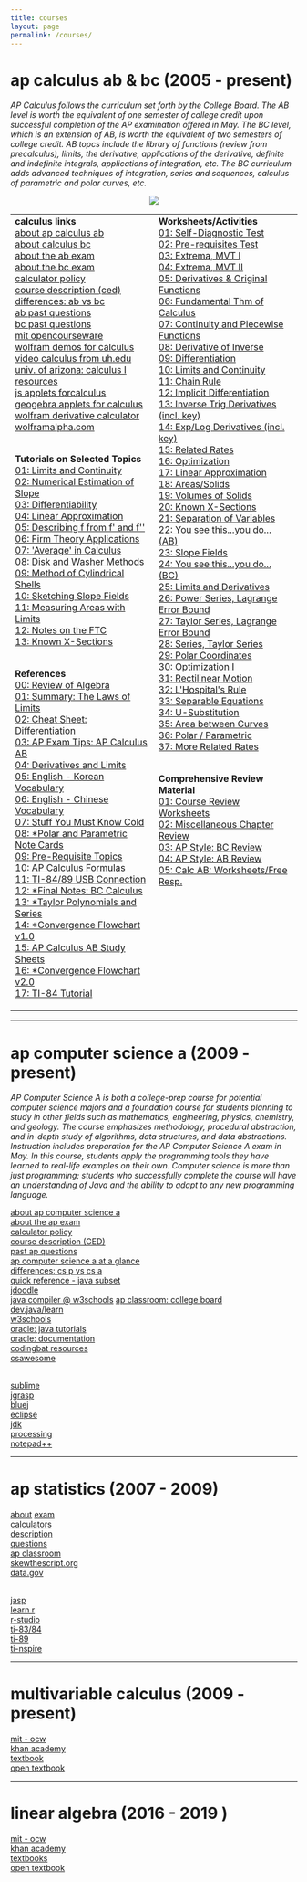 ```yaml
---
title: courses
layout: page
permalink: /courses/
---
```


# ap calculus ab & bc (2005 - present)

<i> AP Calculus follows the curriculum set forth by the College Board. The AB level is worth the equivalent of one semester of college credit upon successful completion of the AP examination offered in May. The BC level, which is an extension of AB, is worth the equivalent of two semesters of college credit. AB topcs include the library of functions (review from precalculus), limits, the derivative, applications of the derivative, definite and indefinite integrals, applications of integration, etc. The BC curriculum adds advanced techniques of integration, series and sequences, calculus of parametric and polar curves, etc. </i>

<p align="center"><img src="../img/site/squeeze.png" border="0"> </p>

<table width="100%" border="0">
<tr> 
<td width="50%" valign="top">
<strong>calculus links</strong> <br />
<a href="https://apstudents.collegeboard.org/courses/ap-calculus-ab" target="_blank">about ap calculus ab</a><br> 
<a href="https://apstudents.collegeboard.org/courses/ap-calculus-bc" target="_blank">about calculus bc</a> <br>
<a href="https://apstudents.collegeboard.org/courses/ap-calculus-ab/assessment" target="_blank">about the ab exam</a> <br>
<a href="https://apstudents.collegeboard.org/courses/ap-calculus-bc/assessment" target="_blank">about the bc exam</a> <br>
<a href="https://apstudents.collegeboard.org/exam-policies-guidelines/calculator-policies" target="_blank">calculator policy</a> <br>
<a href="https://apcentral.collegeboard.org/media/pdf/ap-calculus-ab-and-bc-course-and-exam-description.pdf" target="_blank">course description (ced)</a><br>
<a href="https://blog.collegeboard.org/difference-between-ap-calculus-ab-and-bc" target="_blank">differences: ab vs bc</a> <br>
<a href="https://apcentral.collegeboard.org/courses/ap-calculus-ab/exam/past-exam-questions" target="_blank">ab past questions</a><br>
<a href="https://apcentral.collegeboard.org/courses/ap-calculus-bc/exam/past-exam-questions" target="_blank">bc past questions</a><br>
<a href="https://ocw.mit.edu/courses/mathematics/18-01sc-single-variable-calculus-fall-2010/" target="_blank">mit opencourseware</a><br>
<a href="https://demonstrations.wolfram.com/topic.html?topic=Calculus&limit=20" target="_blank"> wolfram demos for calculus</a> <br>
<a href="https://www.online.math.uh.edu/HoustonACT/videocalculus/index.html" target="_blank">video calculus from uh.edu</a><br>
 <a href="https://math.arizona.edu/~calc/m124Worksheets.html" target="_blank">univ. of arizona: calculus I resources</a> <br />
<a href="https://www.integral-domain.org/lwilliams/Applets/index.php" target="_blank"> js applets forcalculus</a><br>
<a href="https://www.geogebra.org/t/calculus?lang=en" target="_blank"> geogebra applets for calculus</a><br>
<a href="https://library.wolfram.com/webMathematica/Education/WalkD.jsp" target="_blank">wolfram derivative calculator</a> <br />
<a href="https://www.wolframalpha.com/" target="_blank"> wolframalpha.com</a><br><br>

<strong>Tutorials on  Selected Topics</strong><br />
      <a href="../../docs/apcalculus/tutorials/tutorial01.pdf" target="_blank">01: Limits and Continuity </a><br />
      <a href="../../docs/apcalculus/tutorials/tutorial02.pdf" target="_blank">02: Numerical Estimation of Slope</a> <br />
      <a href="../../docs/apcalculus/tutorials/tutorial03.pdf" target="_blank">03: Differentiability </a> <br />
      <a href="../../docs/apcalculus/tutorials/tutorial04.pdf" target="_blank">04:  Linear Approximation</a> <br />
      <a href="../../docs/apcalculus/tutorials/tutorial05.pdf" target="_blank">05: Describing f from f' and f''</a><br />
      <a href="../../docs/apcalculus/tutorials/tutorial06.pdf" target="_blank">06: Firm Theory Applications </a> <br />
      <a href="../../docs/apcalculus/tutorials/tutorial07.pdf" target="_blank">07: 'Average' in Calculus</a> <br />
      <a href="../../docs/apcalculus/tutorials/tutorial08.pdf" target="_blank">08: Disk and Washer Methods</a> <br />
      <a href="../../docs/apcalculus/tutorials/tutorial09.pdf" target="_blank">09: Method of Cylindrical Shells</a> <br />
      <a href="../../docs/apcalculus/tutorials/tutorial10.pdf" target="_blank">10: Sketching Slope Fields</a> <br />
      <a href="../../docs/apcalculus/tutorials/tutorial11.pdf" target="_blank">11: Measuring Areas with Limits</a> <br />
      <a href="../../docs/apcalculus/tutorials/tutorial12.pdf" target="_blank">12: Notes on the FTC</a> <br />
      <a href="../../docs/apcalculus/tutorials/tutorial13.pdf" target="_blank">13: Known X-Sections</a> <br /><br>
  
<strong>References</strong><br />
      <a href="../../docs/apcalculus/references/reference0.pdf" target="_blank">00: Review of Algebra </a><br />
      <a href="../../docs/apcalculus/references/reference1.pdf" target="_blank">01: Summary: The Laws of Limits</a><br />
      <a href="../../docs/apcalculus/references/reference2.pdf" target="_blank">02: Cheat Sheet: Differentiation</a><br />
      <a href="../../docs/apcalculus/references/reference3.pdf" target="_blank">03: AP Exam Tips: AP Calculus AB</a><br />
      <a href="../../docs/apcalculus/references/reference4.pdf" target="_blank">04: Derivatives and Limits</a><br />
      <a href="../../docs/apcalculus/references/reference5.pdf" target="_blank">05: English - Korean Vocabulary</a><br />
      <a href="../../docs/apcalculus/references/reference6.pdf" target="_blank">06: English - Chinese Vocabulary</a><br />
      <a href="../../docs/apcalculus/references/reference7.pdf" target="_blank">07: Stuff You Must Know Cold </a><br />
      <a href="../../docs/apcalculus/references/reference8.pdf" target="_blank">08: *Polar and Parametric Note Cards </a><br />
      <a href="../../docs/apcalculus/references/reference9.pdf" target="_blank">09: Pre-Requisite Topics </a><br />
      <a href="../../docs/apcalculus/references/reference10.pdf" target="_blank">10: AP Calculus Formulas </a><br />
      <a href="../../docs/apcalculus/references/reference11.pdf" target="_blank">11: TI-84/89 USB Connection </a><br />
      <a href="../../docs/apcalculus/references/reference12.pdf" target="_blank">12: *Final Notes: BC Calculus </a><br />
      <a href="../../docs/apcalculus/references/reference13.pdf" target="_blank">13: *Taylor Polynomials and Series </a><br />
      <a href="../../docs/apcalculus/references/reference14.pdf" target="_blank">14: *Convergence Flowchart v1.0 </a><br />
      <a href="../../docs/apcalculus/references/reference15.pdf" target="_blank">15: AP Calculus AB Study Sheets </a><br />
      <a href="../../docs/apcalculus/references/reference16.pdf" target="_blank">16: *Convergence Flowchart v2.0 </a><br />
      <a href="../../docs/apcalculus/references/reference17.pdf" target="_blank">17: TI-84 Tutorial </a><br />
</td>
<td width="50%" valign="top">
<strong>Worksheets/Activities</strong> <br />
      <a href="../../docs/apcalculus/worksheets/worksheet01.pdf" target="_blank">01: Self-Diagnostic Test </a><br /> 
      <a href="../../docs/apcalculus/worksheets/worksheet02.pdf" target="_blank">02: Pre-requisites Test </a><br />
      <a href="../../docs/apcalculus/worksheets/worksheet03.pdf" target="_blank">03: Extrema, MVT I  </a><br />
      <a href="../../docs/apcalculus/worksheets/worksheet04.pdf" target="_blank">04: Extrema, MVT II </a> <br />
      <a href="../../docs/apcalculus/worksheets/worksheet05.pdf" target="_blank">05: Derivatives & Original Functions </a> <br />
      <a href="../../docs/apcalculus/worksheets/worksheet06.pdf" target="_blank">06: Fundamental Thm of Calculus </a><br />
      <a href="../../docs/apcalculus/worksheets/worksheet07.pdf" target="_blank">07: Continuity and Piecewise Functions</a><br />
      <a href="../../docs/apcalculus/worksheets/worksheet08.pdf" target="_blank">08: Derivative of Inverse </a> <br />
      <a href="../../docs/apcalculus/worksheets/worksheet09.pdf" target="_blank">09: Differentiation </a> <br />
      <a href="../../docs/apcalculus/worksheets/worksheet10.pdf" target="_blank">10: Limits and Continuity </a> <br />
      <a href="../../docs/apcalculus/worksheets/worksheet11.pdf" target="_blank">11: Chain Rule</a> <br />
      <a href="../../docs/apcalculus/worksheets/worksheet12.pdf" target="_blank">12: Implicit Differentiation</a> <br />
      <a href="../../docs/apcalculus/worksheets/worksheet13.pdf" target="_blank">13: Inverse Trig Derivatives (incl. key)</a><br />
      <a href="../../docs/apcalculus/worksheets/worksheet14.pdf" target="_blank">14: Exp/Log Derivatives (incl. key)</a><br />
      <a href="../../docs/apcalculus/worksheets/worksheet15.pdf" target="_blank">15: Related Rates</a> <br />
      <a href="../../docs/apcalculus/worksheets/worksheet16.pdf" target="_blank">16: Optimization</a><br />
      <a href="../../docs/apcalculus/worksheets/worksheet17.pdf" target="_blank"> 17: Linear Approximation</a><br />
      <a href="../../docs/apcalculus/worksheets/worksheet18.pdf" target="_blank"> 18: Areas/Solids</a><br />
      <a href="../../docs/apcalculus/worksheets/worksheet19.pdf" target="_blank"> 19: Volumes of Solids</a><br />
      <a href="../../docs/apcalculus/worksheets/worksheet20.pdf" target="_blank"> 20: Known X-Sections</a><br />
      <a href="../../docs/apcalculus/worksheets/worksheet21.pdf" target="_blank"> 21: Separation of Variables</a><br />
      <a href="../../docs/apcalculus/worksheets/worksheet22.pdf" target="_blank"> 22: You see this...you do... (AB) </a><br />
      <a href="../../docs/apcalculus/worksheets/worksheet23.pdf" target="_blank"> 23: Slope Fields </a><br />
      <a href="../../docs/apcalculus/worksheets/worksheet24.pdf" target="_blank"> 24: You see this...you do... (BC)</a><br />
      <a href="../../docs/apcalculus/worksheets/worksheet25.pdf" target="_blank"> 25: Limits and Derivatives</a><br />
      <a href="../../docs/apcalculus/worksheets/worksheet26.pdf" target="_blank"> 26: Power Series, Lagrange Error Bound</a><br />
      <a href="../../docs/apcalculus/worksheets/worksheet27.pdf" target="_blank"> 27: Taylor Series, Lagrange Error Bound</a><br />
      <a href="../../docs/apcalculus/worksheets/worksheet28.pdf" target="_blank"> 28: Series, Taylor Series</a><br />
      <a href="../../docs/apcalculus/worksheets/worksheet29.pdf" target="_blank"> 29: Polar Coordinates</a><br />
      <a href="../../docs/apcalculus/worksheets/worksheet30.pdf" target="_blank"> 30: Optimization I</a><br />
      <a href="../../docs/apcalculus/worksheets/worksheet31.pdf" target="_blank"> 31: Rectilinear Motion</a><br />
      <a href="../../docs/apcalculus/worksheets/worksheet32.pdf" target="_blank"> 32: L'Hospital's Rule</a><br />
      <a href="../../docs/apcalculus/worksheets/worksheet33.pdf" target="_blank"> 33: Separable Equations</a><br />
      <a href="../../docs/apcalculus/worksheets/worksheet34.pdf" target="_blank"> 34: U-Substitution</a><br />
      <a href="../../docs/apcalculus/worksheets/worksheet35.pdf" target="_blank"> 35: Area between Curves</a><br />
      <a href="../../docs/apcalculus/worksheets/worksheet36.pdf" target="_blank"> 36: Polar / Parametric</a><br />
      <a href="../../docs/apcalculus/worksheets/worksheet37.pdf" target="_blank"> 37: More Related Rates</a><br /><br>

<strong>Comprehensive Review Material</strong> <br /> 
      <a href="../docs/apcalculus/apexams/review/course_review_worksheets.pdf" target="_blank">01: Course Review Worksheets</a> <br />
      <a href="../docs/apcalculus/apexams/review/apcalc_chapter_review.pdf" target="_blank">02: Miscellaneous Chapter Review</a> <br />
      <a href="../docs/apcalculus/apexams/review/bc_ap_style_worksheets.pdf" target="_blank">03: AP Style: BC Review</a> <br />
      <a href="../docs/apcalculus/apexams/review/ab_ap_style_worksheets.pdf" target="_blank">04: AP Style: AB Review</a> <br />
      <a href="../docs/apcalculus/apexams/review/apcalc_worksheets_and_free_response.pdf" target="_blank">05: Calc AB: Worksheets/Free Resp.</a><br />
      
</td>

</tr>
</table>
      
 ---

# ap computer science a (2009 - present)
<i> AP Computer Science A is both a college-prep course for potential computer science majors and a foundation course for students planning to study in other fields such as mathematics, engineering, physics, chemistry, and geology. The course emphasizes methodology, procedural abstraction, and in-depth study of algorithms, data structures, and data abstractions. Instruction includes preparation for the AP Computer Science A exam in May. In this course, students apply the programming tools they have learned to real-life examples on their own. Computer science is more than just programming; students who successfully complete the course will have an understanding of Java and the ability to adapt to any new programming language. </i>

<a href="https://apstudents.collegeboard.org/courses/ap-computer-science-a" target="_blank">about ap computer science a</a><br>
<a href="https://apstudents.collegeboard.org/courses/ap-computer-science-a/assessment" target="_blank">about the ap exam</a><br>
<a href="https://apstudents.collegeboard.org/exam-policies-guidelines/calculator-policies" target="_blank">calculator policy</a><br>
<a href="https://apcentral.collegeboard.org/media/pdf/ap-computer-science-a-course-and-exam-description.pdf" target="_blank">course description (CED)</a><br>
<a href="https://apcentral.collegeboard.org/courses/ap-computer-science-a/exam/past-exam-questions" target="_blank">past ap questions</a><br>
<a href="https://apcentral.collegeboard.org/media/pdf/ap-computer-science-a-course-at-a-glance.pdf" target="_blank">ap computer science a at a glance</a> <br>
<a href="https://blog.collegeboard.org/difference-between-ap-computer-science-principles-and-ap-computer-science" target="_blank">differences: cs p vs cs a</a><br>
<a href="https://apcentral.collegeboard.org/media/pdf/ap-computer-science-a-java-quick-reference_0.pdf" target="_blank">quick reference - java subset</a><br>
<a href="https://www.jdoodle.com/online-java-compiler/" target="_blank">jdoodle</a> <br> 
<a href="https://www.w3schools.com/java/tryjava.asp?filename=demo_compiler" target="_blank">java compiler @ w3schools</a>
<a href="https://apclassroom.collegeboard.org/8" target="_blank">ap classroom: college board</a><br>
<a href="https://dev.java/learn/" target="_blank">dev.java/learn</a> <br>
<a href="https://www.w3schools.com/java/default.asp" target="_blank">w3schools</a> <br>
<a href="https://docs.oracle.com/javase/tutorial/" target="_blank">oracle: java tutorials</a><br> 
<a href="https://docs.oracle.com/javase/8/docs/api/" target="_blank">oracle: documentation</a><br>
<a href="http://codingbat.com/java" target="_blank">codingbat resources</a> <br>
<a href="https://runestone.academy/ns/books/published/csawesome/Unit1-Getting-Started/topic-1-2-java-intro.html?mode=browsing" target="_blank"> csawesome</a> <br> <br>
      
<a href="https://www.sublimetext.com/" target="_blank">sublime</a><br>
<a href="https://www.jgrasp.org/" target="_blank">jgrasp</a><br>
<a href="https://www.bluej.org/" target="_blank">bluej </a><br>
<a href="https://www.eclipse.org/" target="_blank">eclipse</a><br>
<a href="https://www.oracle.com/java/technologies/downloads/" target="_blank">jdk</a><br>
<a href="https://processing.org/" target="_blank">processing</a> <br>
<a href="https://notepad-plus-plus.org/downloads/" target="_blank">notepad++</a><br>

---
      
# ap statistics (2007 - 2009)
<a href="https://apstudents.collegeboard.org/courses/ap-statistics" target="_blank">about</a>
<a href="https://apstudents.collegeboard.org/courses/ap-statistics/assessment" target="_blank">exam</a> <br> 
<a href="https://apstudents.collegeboard.org/exam-policies-guidelines/calculator-policies" target="_blank">calculators</a><br>
<a href="https://apcentral.collegeboard.org/media/pdf/ap-statistics-course-and-exam-description.pdf" target="_blank">description</a> <br>
<a href="https://apcentral.collegeboard.org/courses/ap-statistics/exam/past-exam-questions" target="_blank">questions</a><br>
<a href="https://apclassroom.collegeboard.org/33/home" target="_blank">ap classroom</a> <br>
<a href="https://skewthescript.org/ap-stats-curriculum" target="_blank">skewthescript.org</a> <br>
<a href="https://data.gov/" target="_blank">data.gov</a> <br><br>

<a href="https://jasp-stats.org/" target="_blank">jasp</a> <br>
<a href="https://www.w3schools.com/r/default.asp" target="_blank">learn r</a><br>
 <a href="https://posit.co/download/rstudio-desktop/" target="_blank">r-studio</a><br>
<a href="https://www.ticalc.org/pub/83plus/basic/math/statistics/" target="_blank">ti-83/84</a><br>
<a href="https://education.ti.com/en/software/details/en/31FC737C43CF43B0ADA1CF67420C3AA8/89statisticswithlisteditor" target="_blank">ti-89</a> <br>
<a href="https://www.mathlore.net/files/TInspireCX_Skills_for_APstats.pdf" target="_blank"> ti-nspire </a> <br>

---

# multivariable calculus (2009 - present)
<a href="https://ocw.mit.edu/courses/18-02sc-multivariable-calculus-fall-2010/" target="_blank">mit - ocw</a><br>
<a href="https://www.khanacademy.org/math/multivariable-calculus" target="_blank">khan academy</a> <br>
<a href="https://www.whitman.edu/mathematics/multivariable/multivariable.pdf" target="_blank"> textbook</a> <br>
<a href="https://open.umn.edu/opentextbooks/textbooks/780" target="_blank">open textbook</a> <br>

---

# linear algebra (2016 - 2019 )
<a href="https://ocw.mit.edu/courses/18-06sc-linear-algebra-fall-2011/" target="_blank"> mit - ocw</a><br>
<a href="https://www.khanacademy.org/math/linear-algebra" target="_blank">khan academy</a> <br>
<a href="https://opentext.uleth.ca/linalg.html" target="_blank"> textbooks</a> <br>
<a href="https://open.umn.edu/opentextbooks/textbooks/5" target="_blank">open textbook</a> <br>


